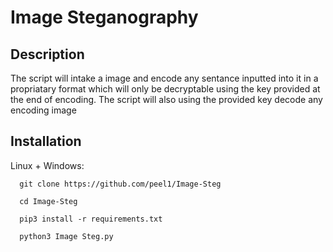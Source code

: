 # Image Steganography  

## Description 
The script will intake a image and encode any sentance inputted into it in a propriatary format which will only be decryptable using the key provided at the end of encoding. The script will also using the provided key decode any encoding image 

## Installation 
Linux + Windows:
```
  git clone https://github.com/peel1/Image-Steg
  
  cd Image-Steg
  
  pip3 install -r requirements.txt
  
  python3 Image Steg.py
  
 ```
